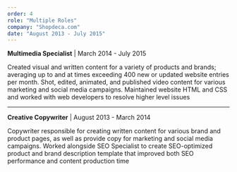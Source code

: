 ```yaml
---
order: 4
role: "Multiple Roles"
company: "Shopdeca.com"
date: "August 2013 - July 2015"
---
```


**Multimedia Specialist** | March 2014 - July 2015

Created visual and written content for a variety of products and brands; averaging up to and at times exceeding 400 new or updated website entries per month. Shot, edited, animated, and published video content for various marketing and social media campaigns. Maintained website HTML and CSS and worked with web developers to resolve higher level issues

----

**Creative Copywriter** | August 2013 - March 2014

Copywriter responsible for creating written content for various brand and product pages, as well as provide copy for marketing and social media campaigns. Worked alongside SEO Specialist to create SEO-optimized product and brand description template that improved both SEO performance and content production time
